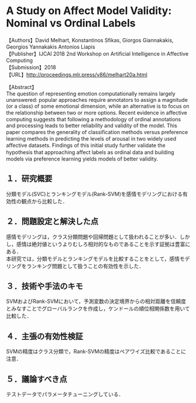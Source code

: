 # A Study on Affect Model Validity: Nominal vs Ordinal Labels  

【Authors】David Melhart, Konstantinos Sfikas, Giorgos Giannakakis, Georgios Yannakakis Antonios Liapis  
【Publisher】IJCAI 2018 2nd Workshop on Artificial Intelligence in Affective Computing  
【Submission】2018    
【URL】http://proceedings.mlr.press/v86/melhart20a.html  

【Abstract】  
The question of representing emotion computationally remains largely unanswered: popular approaches require annotators to assign a magnitude (or a class) of some emotional dimension, while an alternative is to focus on the relationship between two or more options. Recent evidence in aﬀective computing suggests that following a methodology of ordinal annotations and processing leads to better reliability and validity of the model. This paper compares the generality of classiﬁcation methods versus preference learning methods in predicting the levels of arousal in two widely used aﬀective datasets. Findings of this initial study further validate the hypothesis that approaching aﬀect labels as ordinal data and building models via preference learning yields models of better validity.

## １．研究概要
分類モデル(SVC)とランキングモデル(Rank-SVM)を感情モデリングにおける有効性の観点から比較した．
## ２．問題設定と解決した点
感情モデリングは，クラス分類問題や回帰問題として扱われることが多い．しかし，感情は絶対値というよりむしろ相対的なものであることを示す証拠は豊富にある．  
本研究では，分類モデルとランキングモデルを比較することをとして，感情モデリングをランキング問題として扱うことの有効性を示した．
## ３．技術や手法のキモ
SVMおよびRank-SVMにおいて，予測変数の決定境界からの相対距離を信頼度とみなすことでグローバルランクを作成し，ケンドールの順位相関係数を用いて比較した．
## ４．主張の有効性検証  
SVMの精度はクラス分類で，Rank-SVMの精度はペアワイズ比較であることに注意．  



## ５．議論すべき点
テストデータでパラメータチューニングしている．
